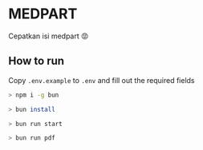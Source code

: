 # MEDPART

Cepatkan isi medpart 😡

## How to run

Copy `.env.example` to `.env` and fill out the required fields

```bash
> npm i -g bun

> bun install

> bun run start

> bun run pdf
```
